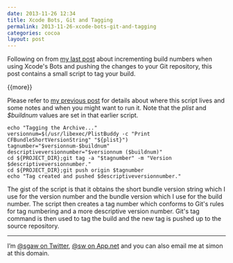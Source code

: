 ```yaml
---
date: 2013-11-26 12:34
title: Xcode Bots, Git and Tagging
permalink: 2013-11-26-xcode-bots-git-and-tagging
categories: cocoa
layout: post
---
```


Following on from [my last post](http://swwritings.com/post/2013-11-25-xcode-bots-build-numbers-and-git) about incrementing build numbers when using Xcode's Bots and pushing the changes to your Git repository, this post contains a small script to tag your build.

{{more}}

Please refer to [my previous post](http://swwritings.com/post/2013-11-25-xcode-bots-build-numbers-and-git) for details about where this script lives and some notes and when you might want to run it. Note that the *plist* and *$buildnum* values are set in that earlier script.

    echo "Tagging the Archive..."
    versionnum=$(/usr/libexec/PlistBuddy -c "Print CFBundleShortVersionString" "${plist}")
    tagnumber="$versionnum-$buildnum"
    descriptiveversionnumber="$versionnum ($buildnum)"
    cd ${PROJECT_DIR};git tag -a "$tagnumber" -m "Version $descriptiveversionnumber."
    cd ${PROJECT_DIR};git push origin $tagnumber
    echo "Tag created and pushed $descriptiveversionnumber."

The gist of the script is that it obtains the short bundle version string which I use for the version number and the bundle version which I use for the build number. The script then creates a tag number which conforms to Git's rules for tag numbering and a more descriptive version number. Git's tag command is then used to tag the build and the new tag is pushed up to the source repository.

---

I’m [@sgaw on Twitter](http://twitter.com/sgaw), [@sw on App.net](https://alpha.app.net/sw) and you can also email me at simon at this domain.